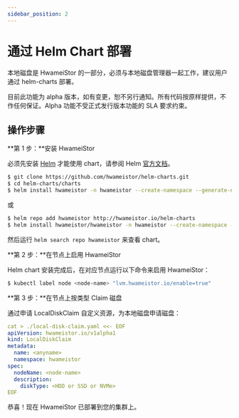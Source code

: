```yaml
---
sidebar_position: 2
---
```


# 通过 Helm Chart 部署

本地磁盘是 HwameiStor 的一部分，必须与本地磁盘管理器一起工作，建议用户通过 helm-charts 部署。

目前此功能为 alpha 版本，如有变更，恕不另行通知。所有代码按原样提供，不作任何保证。Alpha 功能不受正式发行版本功能的 SLA 要求约束。

## 操作步骤

**第 1 步：**安装 HwameiStor

必须先安装 [Helm](https://helm.sh/) 才能使用 chart，请参阅 Helm [官方文档](https://helm.sh/docs/)。

```bash
$ git clone https://github.com/hwameistor/helm-charts.git 
$ cd helm-charts/charts 
$ helm install hwameistor -n hwameistor --create-namespace --generate-name
```

或

```bash
$ helm repo add hwameistor http://hwameistor.io/helm-charts 
$ helm install hwameistor/hwameistor -n hwameistor --create-namespace --generate-name
```

然后运行 `helm search repo hwameistor` 来查看 chart。

**第 2 步：**在节点上启用 HwameiStor

Helm chart 安装完成后，在对应节点运行以下命令来启用 HwameiStor：

```bash
$ kubectl label node <node-name> "lvm.hwameistor.io/enable=true"
```

**第 3 步：**在节点上按类型 Claim 磁盘

通过申请 LocalDiskClaim 自定义资源，为本地磁盘申请磁盘：

```yaml
cat > ./local-disk-claim.yaml <<- EOF
apiVersion: hwameistor.io/v1alpha1
kind: LocalDiskClaim
metadata:
  name: <anyname>
  namespace: hwameistor
spec:
  nodeName: <node-name>
  description:
    diskType: <HDD or SSD or NVMe>
EOF
```

恭喜！现在 HwameiStor 已部署到您的集群上。
